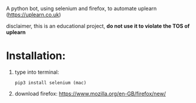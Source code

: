 A python bot, using selenium and firefox, to automate uplearn (https://uplearn.co.uk)

disclaimer, this is an educational project, **do not use it to violate the TOS of uplearn**

# Installation:

1. type into terminal:
   ```
   pip3 install selenium (mac)
   ```
3. download firefox: https://www.mozilla.org/en-GB/firefox/new/
